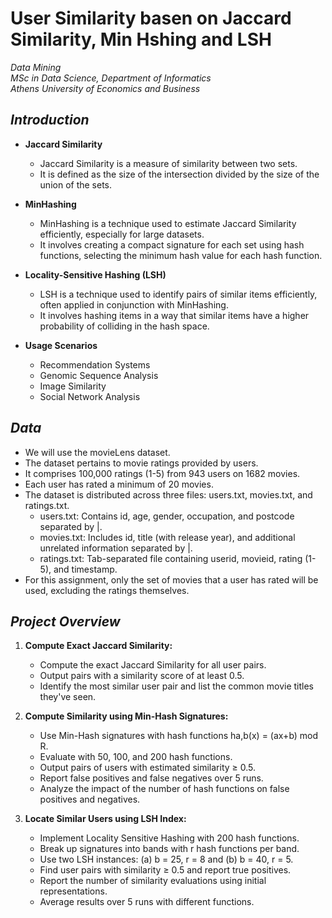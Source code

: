 # User Similarity basen on Jaccard Similarity, Min Hshing and LSH 

*Data Mining*  
*MSc in Data Science, Department of Informatics*  
*Athens University of Economics and Business*

## *Introduction*

- **Jaccard Similarity**
  - Jaccard Similarity is a measure of similarity between two sets.
  - It is defined as the size of the intersection divided by the size of the union of the sets.

- **MinHashing**
  - MinHashing is a technique used to estimate Jaccard Similarity efficiently, especially for large datasets.
  - It involves creating a compact signature for each set using hash functions, selecting the minimum hash value for each hash function.
 
- **Locality-Sensitive Hashing (LSH)**
  - LSH is a technique used to identify pairs of similar items efficiently, often applied in conjunction with MinHashing.
  - It involves hashing items in a way that similar items have a higher probability of colliding in the hash space.

- **Usage Scenarios**
    - Recommendation Systems
    - Genomic Sequence Analysis
    - Image Similarity
    - Social Network Analysis

## *Data*

- We will use the movieLens dataset.
- The dataset pertains to movie ratings provided by users.
- It comprises 100,000 ratings (1-5) from 943 users on 1682 movies.
- Each user has rated a minimum of 20 movies.
- The dataset is distributed across three files: users.txt, movies.txt, and ratings.txt.
  - users.txt: Contains id, age, gender, occupation, and postcode separated by |.
  - movies.txt: Includes id, title (with release year), and additional unrelated information separated by |.
  - ratings.txt: Tab-separated file containing userid, movieid, rating (1-5), and timestamp.
- For this assignment, only the set of movies that a user has rated will be used, excluding the ratings themselves.

 
## *Project Overview*

1. **Compute Exact Jaccard Similarity:**
   - Compute the exact Jaccard Similarity for all user pairs.
   - Output pairs with a similarity score of at least 0.5.
   - Identify the most similar user pair and list the common movie titles they've seen.

2. **Compute Similarity using Min-Hash Signatures:**
   - Use Min-Hash signatures with hash functions ha,b(x) = (ax+b) mod R.
   - Evaluate with 50, 100, and 200 hash functions.
   - Output pairs of users with estimated similarity ≥ 0.5.
   - Report false positives and false negatives over 5 runs.
   - Analyze the impact of the number of hash functions on false positives and negatives.

3. **Locate Similar Users using LSH Index:**
   - Implement Locality Sensitive Hashing with 200 hash functions.
   - Break up signatures into bands with r hash functions per band.
   - Use two LSH instances: (a) b = 25, r = 8 and (b) b = 40, r = 5.
   - Find user pairs with similarity ≥ 0.5 and report true positives.
   - Report the number of similarity evaluations using initial representations.
   - Average results over 5 runs with different functions.
